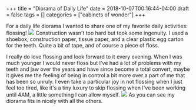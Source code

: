 +++
title = "Diorama of Daily Life"
date = 2018-10-07T00:16:44-04:00
draft = false
tags = []
categories = ["cabinets of wonder"]
+++

For a daily life diorama I wanted to share one of my favorite daily activities: flossing!
![](/images/Cabinets/diorama/construction.jpg)
Construction wasn't too hard but took some ingenuity. I used a shoebox, construction paper, tissue paper, and a clear plastic egg carton for the teeth. Quite a bit of tape, and of course a piece of floss.

I really do love flossing and look forward to it every evening. When I was much younger I would never floss but I've had a lot of problems with my teeth and jaw over the years and have since become a total convert, maybe it gives me the feeling of being in control a bit more over a part of me that has been so unruly. I even take a particular joy in not flossing when I just feel too tired, like it's a tiny luxury to skip flossing when I've been working until 4AM, a little something I can allow myself.
![](/images/Cabinets/diorama/alldone.jpg)
As you can see my diorama fits in nicely with all the others.

